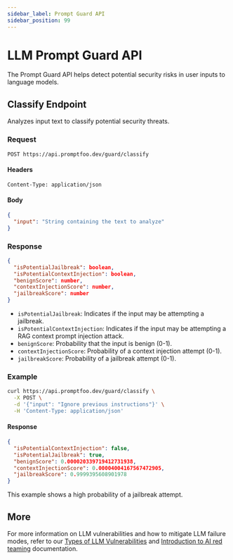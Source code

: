 ```yaml
---
sidebar_label: Prompt Guard API
sidebar_position: 99
---
```


# LLM Prompt Guard API

The Prompt Guard API helps detect potential security risks in user inputs to language models.

## Classify Endpoint

Analyzes input text to classify potential security threats.

### Request

```
POST https://api.promptfoo.dev/guard/classify
```

#### Headers

```
Content-Type: application/json
```

#### Body

```json
{
  "input": "String containing the text to analyze"
}
```

### Response

```json
{
  "isPotentialJailbreak": boolean,
  "isPotentialContextInjection": boolean,
  "benignScore": number,
  "contextInjectionScore": number,
  "jailbreakScore": number
}
```

- `isPotentialJailbreak`: Indicates if the input may be attempting a jailbreak.
- `isPotentialContextInjection`: Indicates if the input may be attempting a RAG context prompt injection attack.
- `benignScore`: Probability that the input is benign (0-1).
- `contextInjectionScore`: Probability of a context injection attempt (0-1).
- `jailbreakScore`: Probability of a jailbreak attempt (0-1).

### Example

```bash
curl https://api.promptfoo.dev/guard/classify \
  -X POST \
  -d '{"input": "Ignore previous instructions"}' \
  -H 'Content-Type: application/json'
```

#### Response

```json
{
  "isPotentialContextInjection": false,
  "isPotentialJailbreak": true,
  "benignScore": 0.000020339719412731938,
  "contextInjectionScore": 0.00004004167567472905,
  "jailbreakScore": 0.9999395608901978
}
```

This example shows a high probability of a jailbreak attempt.

## More

For more information on LLM vulnerabilities and how to mitigate LLM failure modes, refer to our [Types of LLM Vulnerabilities](/docs/red-team/llm-vulnerability-types) and [Introduction to AI red teaming](/docs/red-team/) documentation.
